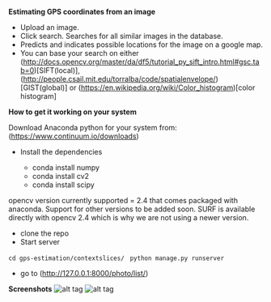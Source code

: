 **Estimating GPS coordinates from an image**
- Upload an image.
- Click search. Searches for all similar images in the database.
- Predicts and indicates possible locations for the image on a google map. 
- You can base your search on either (http://docs.opencv.org/master/da/df5/tutorial_py_sift_intro.html#gsc.tab=0)[SIFT(local)],(http://people.csail.mit.edu/torralba/code/spatialenvelope/)[GIST(global)] or (https://en.wikipedia.org/wiki/Color_histogram)[color histogram]

**How to get it working on your system**

 Download Anaconda python for your system from: (https://www.continuum.io/downloads)

* Install the dependencies

  * conda install numpy
  *  conda install cv2
  * conda install scipy

opencv version currently supported = 2.4 that comes packaged with anaconda.
Support for other versions to be added soon.
SURF is available directly with opencv 2.4 which is why we are not using a newer version.

* clone the repo
* Start server

``` cd gps-estimation/contextslices/ ```
```  python manage.py runserver ```

* go to (http://127.0.0.1:8000/photo/list/)

**Screenshots**
![alt tag](images/gallery.png)
![alt tag](images/map.png)
